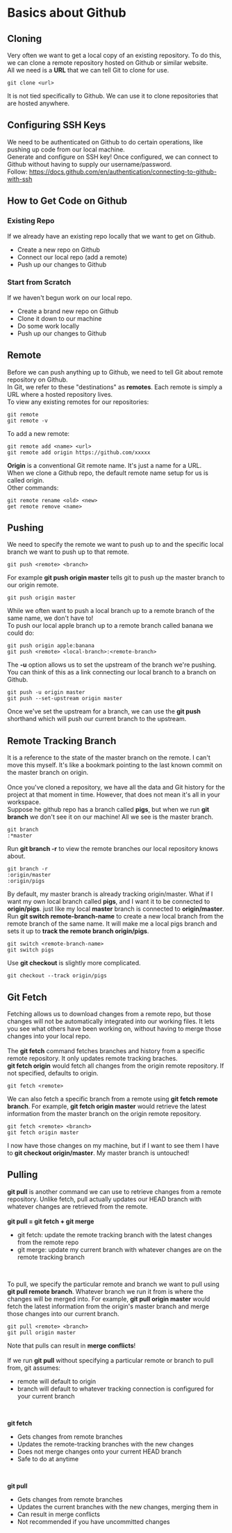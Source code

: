 # Basics about Github

## Cloning
Very often we want to get a local copy of an existing repository. To do this, we can clone a remote repository hosted on Github or similar website.<br>
All we need is a **URL** that we can tell Git to clone for use.
```
git clone <url>
```
It is not tied specifically to Github. We can use it to clone repositories that are hosted anywhere.

## Configuring SSH Keys
We need to be authenticated on Github to do certain operations, like pushing up code from our local machine.<br>
Generate and configure on SSH key! Once configured, we can connect to Github without having to supply our username/password.<br>
Follow: https://docs.github.com/en/authentication/connecting-to-github-with-ssh

## How to Get Code on Github
### Existing Repo
If we already have an existing repo locally that we want to get on Github.
- Create a new repo on Github
- Connect our local repo (add a remote)
- Push up our changes to Github
### Start from Scratch
If we haven't begun work on our local repo.
- Create a brand new repo on Github
- Clone it down to our machine
- Do some work locally
- Push up our changes to Github

## Remote
Before we can push anything up to Github, we need to tell Git about remote repository on Github.<br>
In Git, we refer to these "destinations" as **remotes**. Each remote is simply a URL where a hosted repository lives.<br>
To view any existing remotes for our repositories:
```
git remote
git remote -v
```
To add a new remote:
```
git remote add <name> <url>
git remote add origin https://github.com/xxxxx
```
**Origin** is a conventional Git remote name. It's just a name for a URL.<br>
When we clone a Github repo, the default remote name setup for us is called origin.<br>
Other commands:
```
git remote rename <old> <new>
get remote remove <name>
```

## Pushing
We need to specify the remote we want to push up to and the specific local branch we want to push up to that remote.
```
git push <remote> <branch>
```
For example **git push origin master** tells git to push up the master branch to our origin remote.
```
git push origin master
```
While we often want to push a local branch up to a remote branch of the same name, we don't have to!<br>
To push our local apple branch up to a remote branch called banana we could do:
```
git push origin apple:banana
git push <remote> <local-branch>:<remote-branch>
```
The **-u** option allows us to set the upstream of the branch we're pushing. You can think of this as a link connecting our local branch to a branch on Github.
```
git push -u origin master
git push --set-upstream origin master
```
Once we've set the upstream for a branch, we can use the **git push** shorthand which will push our current branch to the upstream.

## Remote Tracking Branch
It is a reference to the state of the master branch on the remote. I can't move this myself. It's like a bookmark pointing to the last known commit on the master branch on origin.<br>
<br>
Once you've cloned a repository, we have all the data and Git history for the project at that moment in time. However, that does not mean it's all in your workspace.<br>
Suppose he github repo has a branch called **pigs**, but when we run **git branch** we don't see it on our machine! All we see is the master branch.<br>
```
git branch
:*master
```
Run **git branch -r** to view the remote branches our local repository knows about.
```
git branch -r
:origin/master
:origin/pigs
```
By default, my master branch is already tracking origin/master. What if I want my own local branch called **pigs**, and I want it to be connected to **origin/pigs**. just like my local **master** branch is connected to **origin/master**.<br>
Run **git switch remote-branch-name** to create a new local branch from the remote branch of the same name. It will make me a local pigs branch and sets it up to **track the remote branch origin/pigs**.
```
git switch <remote-branch-name>
git switch pigs
```
Use **git checkout** is slightly more complicated.
```
git checkout --track origin/pigs
```

## Git Fetch
Fetching allows us to download changes from a remote repo, but those changes will not be automatically integrated into our working files. It lets you see what others have been working on, without having to merge those changes into your local repo.<br>
<br>
The **git fetch** command fetches branches and history from a specific remote repository. It only updates remote tracking braches.<br>
**git fetch origin** would fetch all changes from the origin remote repository. If not specified, <remote> defaults to origin.
```
git fetch <remote>
```
We can also fetch a specific branch from a remote using **git fetch remote branch**. For example, **git fetch origin master** would retrieve the latest information from the master branch on the origin remote repository.
```
git fetch <remote> <branch>
git fetch origin master
```
I now have those changes on my machine, but if I want to see them I have to **git checkout origin/master**. My master branch is untouched!

## Pulling
**git pull** is another command we can use to retrieve changes from a remote repository. Unlike fetch, pull actually updates our HEAD branch with whatever changes are retrieved from the remote.<br>
<br>
**git pull = git fetch + git merge**<br>
- git fetch: update the remote tracking branch with the latest changes from the remote repo
- git merge: update my current branch with whatever changes are on the remote tracking branch
<br>
  
To pull, we specify the particular remote and branch we want to pull using **git pull remote branch**. Whatever branch we run it from is where the changes will be merged into. For example, **git pull origin master** would fetch the latest information from the origin's master branch and merge those changes into our current branch.
```
git pull <remote> <branch>
git pull origin master
```
Note that pulls can result in **merge conflicts**!<br>
<br>
If we run **git pull** without specifying a particular remote or branch to pull from, git assumes:
- remote will default to origin
- branch will default to whatever tracking connection is configured for your current branch
<br>
  
**git fetch**
- Gets changes from remote branches
- Updates the remote-tracking branches with the new changes
- Does not merge changes onto your current HEAD branch
- Safe to do at anytime
<br>
  
**git pull**
- Gets changes from remote branches
- Updates the current branches with the new changes, merging them in
- Can result in merge conflicts
- Not recommended if you have uncommitted changes
